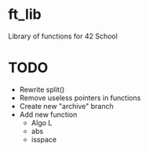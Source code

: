 # ft_lib
Library of functions for 42 School

# TODO
- Rewrite split()
- Remove useless pointers in functions
- Create new "archive" branch
- Add new function
  - Algo L
  - abs
  - isspace
